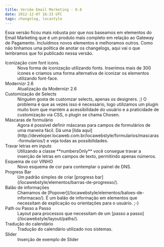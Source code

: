 ```yaml
---
title: Versão Email Marketing - 0.8
date: 2012-12-07 16:33 UTC
tags: changelog, locastyle
---
```


Essa versão ficou mais robusta por que nos baseamos em elementos do Email Marketing que é um produto mais completo em relação ao Gateway de Pagamento. Incluídmos novos elementos e melhoramos outros. Como não tínhamos uma política de anotar os changelogs, aqui vai o que lembramos que foi publicado nessa versão.

<dl>
<dt>Iconização com font icons.</dt>
<dd>Nova forma de iconização utilizando fonts. Inserimos mais de 300 ícones e criamos uma forma alternativa de iconizar os elementos utilizando font-face. </dd>

<dt>Modernizr 2.6</dt>
<dd>Atualização da Modernizr 2.6</dd>

<dt>Customização de Selects</dt>
<dd>Ninguém gosta de customzar selects, apenas os designers. ;) O problema é que as vezes isso é necessário, logo utilizamos um plugin muito bom que mantém a acessibilidade do usuário e a praticidade de customização via CSS, o plugin se chama Chosen.</dd>

<dt>Máscaras de formulário</dt>
<dd>Agora é possível definir máscaras para campos de formulários de uma maneira fácil. Dá uma [lida aqui](http://developer.locaweb.com.br/locawebstyle/formularios/mascaras-formularios/) e veja todas as possibilidades.</dd>

<dt>Travar letras em inputs</dt>
<dd>Utilizando a classe **numbersOnly** você consegue travar a inserção de letras em campos de texto, permitindo apenas números.</dd>

<dt>Esquema de cor VINHO</dt>
<dd>Novo esquema de cor para contemplar o painel de DNS.</dd>

<dt>Progress Bar</dt>
<dd>Um padrão simples de criar [progress bar](/locawebstyle/elementos/barras-de-progresso/).</dd>

<dt>Balão de informações</dt>
<dd>Chamamos de [Popover](/locawebstyle/elementos/baloes-de-informacao/). É um balão de informação em elementos que necessitam de explicação ou orientações para o usuário. ;-)</dd>

<dt>Path ou Passo a Passo</dt>
<dd>Layout para processos que necessitam de um [passo a passo](/locawebstyle/layout/paths/). </dd>

<dt>Tradução do calendário</dt>
<dd>Tradução do calendário utilizado nos sistemas.</dd>

<dt>Slider</dt>
<dd>Inserção de exemplo de Slider</dd>
</dl>
